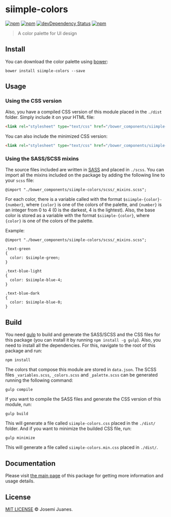 # siimple-colors

[![npm](https://img.shields.io/npm/v/siimple-colors.svg?style=flat-square)](https://www.npmjs.com/package/siimple-colors)
[![npm](https://img.shields.io/npm/dt/siimple-colors.svg?style=flat-square)](https://www.npmjs.com/package/siimple-colors)
[![devDependency Status](https://david-dm.org/siimple/siimple-colors/dev-status.svg?style=flat-square)](https://david-dm.org/siimple/siimple-colors#info=devDependencies)
[![npm](https://img.shields.io/npm/l/siimple-colors.svg?style=flat-square)](https://github.com/siimpl/siimple-colors)

> A color palette for UI design

## Install

You can download the color palette using [bower](http://bower.io):

```
bower install siimple-colors --save
```

## Usage

### Using the CSS version

Also, you have a compiled CSS version of this module placed in the `./dist` folder. Simply include it on your HTML file:

```html
<link rel="stylesheet" type="text/css" href="/bower_components/siimple-colors/dist/siimple-colors.css">
```

You can also include the minimized CSS version:

```html
<link rel="stylesheet" type="text/css" href="/bower_components/siimple-colors/dist/siimple-colors.min.css">
```

### Using the SASS/SCSS mixins

The source files included are written in [SASS](http://sass-lang.com/) and placed in `./scss`. You can import all the mixins included on the package by adding the following line to your `scss` file:

```sass-lang
@import "./bower_components/siimple-colors/scss/_mixins.scss";
```

For each color, there is a variable called with the format `$siimple-{color}-{number}`, where `{color}` is one of the colors of the palette, and `{number}` is an integer from 0 to 4 (0 is the darkest, 4 is the lightest). Also, the base color is stored as a variable with the format `$siimple-{color}`, where `{color}` is one of the colors of the palette.

Example:

```scss-lang
@import "./bower_components/siimple-colors/scss/_mixins.scss";

.text-green
{
  color: $siimple-green;
}

.text-blue-light
{
  color: $siimple-blue-4;
}

.text-blue-dark
{
  color: $siimple-blue-0;
}
```

## Build

You need [gulp](http://gulpjs.com) to build and generate the SASS/SCSS and the CSS files for this package (you can install it by running `npm install -g gulp`). Also, you need to install all the dependencies. For this, navigate to the root of this package and run:

```
npm install
```

The colors that compose this module are stored in `data.json`. The SCSS files `_variables.scss`, `_colors.scss` and `_palette.scss` can be generated running the following command:

```
gulp compile
```

If you want to compile the SASS files and generate the CSS version of this module, run:

```
gulp build
```

This will generate a file called `siimple-colors.css` placed in the `./dist/` folder. And if you want to minimize the builded CSS file, run:

```
gulp minimize
```

This will generate a file called `siimple-colors.min.css` placed in `./dist/`.

## Documentation

Please visit [the main page](http://siimple.juanes.xyz/colors) of this package for getting more information and usage details.

## License

[MIT LICENSE](./LICENSE) &copy; Josemi Juanes.
